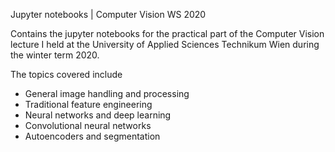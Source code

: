Jupyter notebooks | Computer Vision WS 2020

Contains the jupyter notebooks for the practical part of the Computer Vision lecture I held at the 
University of Applied Sciences Technikum Wien during the winter term 2020. 

The topics covered include
- General image handling and processing
- Traditional feature engineering
- Neural networks and deep learning 
- Convolutional neural networks 
- Autoencoders and segmentation

